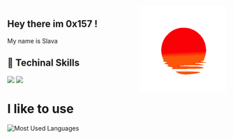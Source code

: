 <img height="200" width="200" align="right" src="https://github.com/0x157/0x157/blob/main/52O8.gif"> 

## Hey there im 0x157 !    

My name is Slava

## 💾 Techinal Skills

<img src="https://img.shields.io/badge/-Python-f7e80c?logo=Python&logoColor=0d0d0d">
<img src="https://img.shields.io/badge/-C++-00599C?logo=Cplusplus&logoColor=0d0d0d">

          
          
          
# I like to use 


![Most Used Languages](https://github-readme-stats.vercel.app/api/top-langs/?username=0x157&show_icons=true&theme=radical)




<!-- ![Github Stats](https://github-readme-stats.vercel.app/api?username=0x157&count_private=true&show_icons=true&theme=radical) -->
